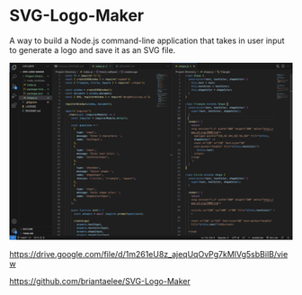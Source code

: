 # SVG-Logo-Maker
A way to build a Node.js command-line application that takes in user input to generate a logo and save it as an SVG file. 

![Alt text](<Screen Shot 2023-09-19 at 7.17.54 PM.png>)

https://drive.google.com/file/d/1m261eU8z_ajeqUqOvPg7kMIVg5sbBilB/view

https://github.com/briantaelee/SVG-Logo-Maker